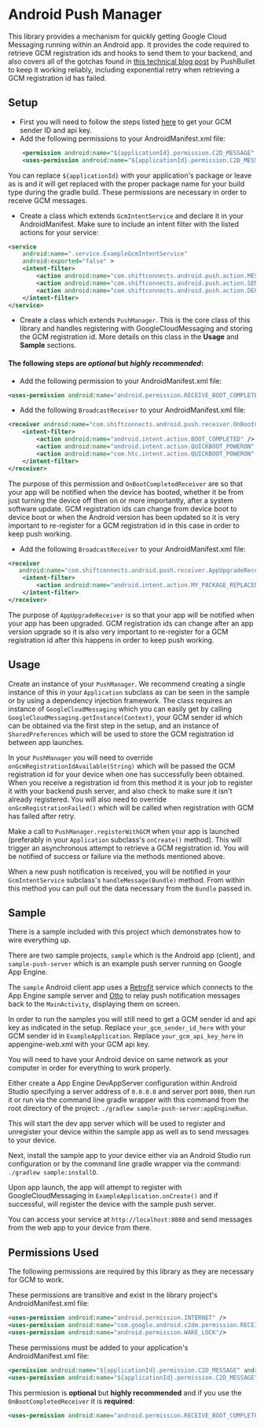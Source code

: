 # Android Push Manager

This library provides a mechanism for quickly getting Google Cloud Messaging running within an Android app. It provides the code required to retrieve GCM registration ids and hooks to send
them to your backend, and also covers all of the gotchas found in [this technical blog post](https://blog.pushbullet.com/2014/02/12/keeping-google-cloud-messaging-for-android-working-reliably-techincal-post/)
by PushBullet to keep it working reliably, including exponential retry when retrieving a GCM registration id has failed.

## Setup

* First you will need to follow the steps listed [here](http://developer.android.com/google/gcm/gs.html) to get your GCM sender ID and api key.
* Add the following permissions to your AndroidManifest.xml file: 
```xml
	<permission android:name="${applicationId}.permission.C2D_MESSAGE" android:protectionLevel="signature" />
    <uses-permission android:name="${applicationId}.permission.C2D_MESSAGE" />
```
You can replace ```${applicationId}``` with your application's package or leave as is and it will get replaced with the proper
package name for your build type during the gradle build. These permissions are necessary in order to receive GCM messages.

* Create a class which extends ```GcmIntentService``` and declare it in your AndroidManifest. Make sure to include an intent filter with the listed actions for your service:
```xml
<service
    android:name=".service.ExampleGcmIntentService"
    android:exported="false" >
    <intent-filter>
        <action android:name="com.shiftconnects.android.push.action.MESSAGE" />
        <action android:name="com.shiftconnects.android.push.action.SEND_ERROR" />
        <action android:name="com.shiftconnects.android.push.action.DELETED" />
    </intent-filter>
</service>
```
* Create a class which extends ```PushManager```. This is the core class of this library and handles registering with GoogleCloudMessaging and storing the GCM registration id. More details on this class in the **Usage** and **Sample** sections.  


#### The following steps are *optional* but *highly recommended*:
* Add the following permission to your AndroidManifest.xml file:
```xml
<uses-permission android:name="android.permission.RECEIVE_BOOT_COMPLETED"/>
```
* Add the following ```BroadcastReceiver``` to your AndroidManifest.xml file:
```xml
<receiver android:name="com.shiftconnects.android.push.receiver.OnBootCompletedReceiver" >
    <intent-filter>
        <action android:name="android.intent.action.BOOT_COMPLETED" />
        <action android:name="android.intent.action.QUICKBOOT_POWERON" />
        <action android:name="com.htc.intent.action.QUICKBOOT_POWERON" />
    </intent-filter>
</receiver>
```

The purpose of this permission and ```OnBootCompletedReceiver``` are so that your app will be notified when the device has booted, whether it be from just turning the device off then on or more importantly, after a system software update. GCM registration ids can change from device boot to device boot or when the Android version has been updated so it is very important to re-register for a GCM registration id in this case in order to keep push working.

* Add the following ```BroadcastReceiver``` to your AndroidManifest.xml file: 
```xml
<receiver
   android:name="com.shiftconnects.android.push.receiver.AppUpgradeReceiver">
    <intent-filter>
        <action android:name="android.intent.action.MY_PACKAGE_REPLACED" />
    </intent-filter>
</receiver>
```

The purpose of ```AppUpgradeReceiver``` is so that your app will be notified when your app has been upgraded. GCM registration ids can change after an app version upgrade so it is also very important to re-register for a GCM registration id after this happens in order to keep push working.

## Usage

Create an instance of your ```PushManager```. We recommend creating a single instance of this in your ```Application``` subclass as can be seen in the sample or by  using a dependency injection framework. The class requires an instance of ```GoogleCloudMessaging``` which you can easily get by calling ```GoogleCloudMessaging.getInstance(Context)```, your GCM sender id which can be obtained via the first step in the setup, and an instance of ```SharedPreferences``` which will be used to store the GCM registration id between app launches.

In your ```PushManager``` you will need to override ```onGcmRegistrationIdAvailable(String)``` which will be passed the GCM registration id for your device when one has successfully been obtained. When you receive a registration id from this method it is your job to register it with your backend push server, and also check to make sure it isn't already registered. You will also need to override ```onGcmRegistrationFailed()``` which will be called when registration with GCM has failed after retry.

Make a call to ```PushManager.registerWithGCM``` when your app is launched (preferably in your ```Application``` subclass's ```onCreate()``` method). This will trigger an asynchronous attempt to retrieve a GCM registration id. You will be notified of success or failure via the methods mentioned above.

When a new push notification is received, you will be notified in your ```GcmIntentService``` subclass's ```handleMessage(Bundle)``` method. From within this method you can pull out the data necessary from the ```Bundle``` passed in. 

## Sample

There is a sample included with this project which demonstrates how to wire everything up. 

There are two sample projects, ```sample``` which is the Android app (client), and ```sample-push-server``` which is an example push server running on Google App Engine.

The ```sample``` Android client app uses a [Retrofit](https://github.com/square/retrofit) service which connects to the App Engine sample server and [Otto](https://github.com/square/otto) to relay push notification messages back to the ```MainActivity```, displaying them on screen.

In order to run the samples you will still need to get a GCM sender id and api key as indicated in the setup. Replace ```your_gcm_sender_id_here``` with your GCM sender id in ```ExampleApplication```. Replace ```your_gcm_api_key_here``` in appengine-web.xml with your GCM api key.

You will need to have your Android device on same network as your computer in order for everything to work properly.

Either create a App Engine DevAppServer configuration within Android Studio specifying a server address of ```0.0.0.0``` and server port ```8080```, then run it or run via the command line gradle wrapper with this command from the root directory of the project: ```./gradlew sample-push-server:appEngineRun```.

This will start the dev app server which will be used to register and unregister your device within the sample app as well as to send messages to your device.

Next, install the sample app to your device either via an Android Studio run configuration or by the command line gradle wrapper via the command: ```./gradlew sample:installD```.

Upon app launch, the app will attempt to register with GoogleCloudMessaging in ```ExampleApplication.onCreate()``` and if successful, will register the device with the sample push server. 

You can access your service at ```http://localhost:8080``` and send messages from the web app to your device from there.

## Permissions Used

The following permissions are required by this library as they are necessary for GCM to work. 

These permissions are transitive and exist in the library project's AndroidManifest.xml file:

```xml
<uses-permission android:name="android.permission.INTERNET" />
<uses-permission android:name="com.google.android.c2dm.permission.RECEIVE"/>
<uses-permission android:name="android.permission.WAKE_LOCK"/>
```

These permissions must be added to your application's AndroidManifest.xml file:

```xml
<permission android:name="${applicationId}.permission.C2D_MESSAGE" android:protectionLevel="signature" />
<uses-permission android:name="${applicationId}.permission.C2D_MESSAGE" />
```

This permission is **optional** but **highly recommended** and if you use the ```OnBootCompletedReceiver``` it is **required**:

```xml
<uses-permission android:name="android.permission.RECEIVE_BOOT_COMPLETED"/>
```

